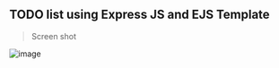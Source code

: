 ## TODO list using Express JS and EJS Template


>Screen shot

![image](https://user-images.githubusercontent.com/52199294/82369581-e2118f80-9a34-11ea-88fa-3a6e699abbfb.png)
